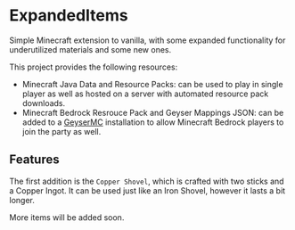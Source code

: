 ExpandedItems
=============

Simple Minecraft extension to vanilla, with some expanded
functionality for underutilized materials and some new ones.

This project provides the following resources:
* Minecraft Java Data and Resource Packs: can be used to play
  in single player as well as hosted on a server with automated
  resource pack downloads.
* Minecraft Bedrock Resrouce Pack and Geyser Mappings JSON: can be added
  to a [GeyserMC](https://geysermc.org/) installation to allow
  Minecraft Bedrock players to join the party as well.

## Features

The first addition is the `Copper Shovel`, which is crafted with two sticks
and a Copper Ingot. It can be used just like an Iron Shovel, however it lasts
a bit longer.

More items will be added soon.
